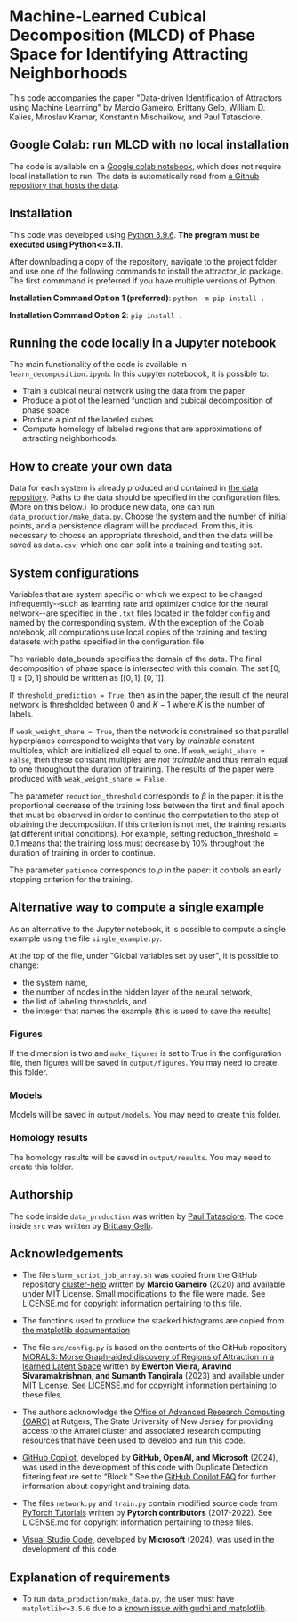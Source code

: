 # Machine-Learned Cubical Decomposition (MLCD) of Phase Space for Identifying Attracting Neighborhoods

This code accompanies the paper "Data-driven Identification of Attractors using Machine Learning" by  Marcio Gameiro, Brittany Gelb, William D. Kalies, Miroslav Kramar, Konstantin Mischaikow, and Paul Tatasciore.

## Google Colab: run MLCD with no local installation
The code is available on a [Google colab notebook](https://colab.research.google.com/drive/1teYPxaoI0IuQCSlEQuJ9zy43vhqGUqWD?usp=sharing), which does not require local installation to run. The data is automatically read from [a Github repository that hosts the data](https://github.com/begelb/MLCD-data). 

## Installation
This code was developed using [Python 3.9.6](https://www.python.org/downloads/release/python-396/). **The program must be executed using Python<=3.11**.

After downloading a copy of the repository, navigate to the project folder and use one of the following commands to install the attractor_id package. The first commmand is preferred if you have multiple versions of Python. 

**Installation Command Option 1 (preferred)**: 
```python -m pip install .```

**Installation Command Option 2**:
```pip install .```

## Running the code locally in a Jupyter notebook
The main functionality of the code is available in ```learn_decomposition.ipynb```. In this Jupyter noteboook, it is possible to:
- Train a cubical neural network using the data from the paper
- Produce a plot of the learned function and cubical decomposition of phase space
- Produce a plot of the labeled cubes
- Compute homology of labeled regions that are approximations of attracting neighborhoods.

## How to create your own data
Data for each system is already produced and contained in [the data repository](https://github.com/begelb/MLCD-data). Paths to the data should be specified in the configuration files. (More on this below.)
To produce new data, one can run ```data_production/make_data.py```. Choose the system and the number of initial points, and a persistence diagram will be produced. From this, it is necessary to choose an appropriate threshold, and then the data will be saved as ```data.csv```, which one can split into a training and testing set.

## System configurations
Variables that are system specific or which we expect to be changed infrequently--such as learning rate and optimizer choice for the neural network--are specified in the ``` .txt ``` files located in the folder ```config``` and named by the corresponding system. With the exception of the Colab notebook, all computations use local copies of the training and testing datasets with paths specified in the configuration file.

The variable data_bounds specifies the domain of the data. The final decomposition of phase space is intersected with this domain. The set $[0, 1] \times [0, 1]$ should be written as $[[0, 1], [0, 1]]$.

If ```threshold_prediction = True```, then as in the paper, the result of the neural network is thresholded between $0$ and $K-1$ where $K$ is the number of labels.

If ```weak_weight_share = True```, then the network is constrained so that parallel hyperplanes correspond to weights that vary by *trainable* constant multiples, which are initialized all equal to one. If ```weak_weight_share = False```, then these constant multiples are *not trainable* and thus remain equal to one throughout the duration of training. The results of the paper were produced with ```weak_weight_share = False```.

The parameter ```reduction_threshold``` corresponds to $\beta$ in the paper: it is the proportional decrease of the training loss between the first and final epoch that must be observed in order to continue the computation to the step of obtaining the decomposition. If this criterion is not met, the training restarts (at different initial conditions). For example, setting reduction_threshold = 0.1 means that the training loss must decrease by 10% throughout the duration of training in order to continue.

The parameter ```patience``` corresponds to $\rho$ in the paper: it controls an early stopping criterion for the training.

## Alternative way to compute a single example
As an alternative to the Jupyter notebook, it is possible to compute a single example using the file ``` single_example.py ```. 

At the top of the file, under "Global variables set by user", it is possible to change:
- the system name,
- the number of nodes in the hidden layer of the neural network,
- the list of labeling thresholds, and
- the integer that names the example (this is used to save the results)

### Figures
If the dimension is two and ```make_figures``` is set to True in the configuration file, then figures will be saved in ```output/figures```. You may need to create this folder. 

### Models
Models will be saved in ```output/models```. You may need to create this folder. 

### Homology results
The homology results will be saved in ```output/results```. You may need to create this folder. 

## Authorship
The code inside ```data_production``` was written by [Paul Tatasciore](https://github.com/paultat91). The code inside ```src``` was written by [Brittany Gelb](https://github.com/begelb).

## Acknowledgements
- The file ```slurm_script_job_array.sh``` was copied from the GitHub repository [cluster-help](https://github.com/marciogameiro/cluster-help) written by **Marcio Gameiro** (2020) and available under MIT License. Small modifications to the file were made. See LICENSE.md for copyright information pertaining to this file.

- The functions used to produce the stacked histograms are copied from [the matplotlib documentation](https://matplotlib.org/stable/gallery/lines_bars_and_markers/filled_step.html)

- The file ```src/config.py``` is based on the contents of the GitHub repository [MORALS: Morse Graph-aided discovery of Regions of Attraction in a learned Latent Space](https://github.com/Ewerton-Vieira/MORALS/tree/main) written by **Ewerton Vieira, Aravind Sivaramakrishnan, and Sumanth Tangirala** (2023) and available under MIT License. See LICENSE.md for copyright information pertaining to these files.

- The authors acknowledge the [Office of Advanced Research Computing (OARC)](https://oarc.rutgers.edu) at Rutgers, The State University of New Jersey for providing access to the Amarel cluster and associated research computing resources that have been used to develop and run this code.

- [GitHub Copilot](https://github.com/features/copilot), developed by **GitHub, OpenAI, and Microsoft** (2024), was used in the development of this code with Duplicate Detection filtering feature set to “Block." See the [GitHub Copilot FAQ](https://github.com/features/copilot) for further information about copyright and training data. 

- The files ```network.py``` and ```train.py``` contain modified source code from [PyTorch Tutorials](https://github.com/pytorch/tutorials) written by **Pytorch contributors** (2017-2022). See LICENSE.md for copyright information pertaining to these files.

- [Visual Studio Code](https://code.visualstudio.com), developed by **Microsoft** (2024), was used in the development of this code.

## Explanation of requirements
- To run ```data_production/make_data.py```, the user must have ```matplotlib<=3.5.6``` due to a [known issue with gudhi and matplotlib](https://github.com/GUDHI/gudhi-devel/issues/724).
